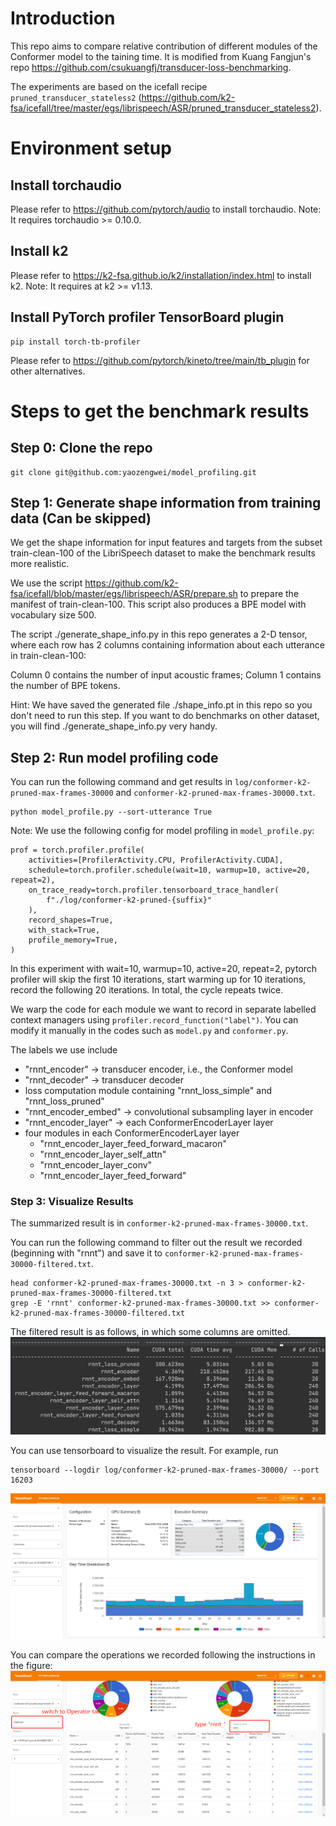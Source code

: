 # Introduction
This repo aims to compare relative contribution of different modules of the Conformer model to the taining time. It is modified from Kuang Fangjun's repo https://github.com/csukuangfj/transducer-loss-benchmarking. 

The experiments are based on the icefall recipe `pruned_transducer_stateless2` 
(https://github.com/k2-fsa/icefall/tree/master/egs/librispeech/ASR/pruned_transducer_stateless2).

# Environment setup
## Install torchaudio
Please refer to https://github.com/pytorch/audio to install torchaudio. Note: It requires torchaudio >= 0.10.0.
## Install k2
Please refer to https://k2-fsa.github.io/k2/installation/index.html to install k2. Note: It requires at k2 >= v1.13.
## Install PyTorch profiler TensorBoard plugin
```
pip install torch-tb-profiler
```
Please refer to https://github.com/pytorch/kineto/tree/main/tb_plugin for other alternatives.

# Steps to get the benchmark results
## Step 0: Clone the repo
```
git clone git@github.com:yaozengwei/model_profiling.git
```
## Step 1: Generate shape information from training data (Can be skipped)
We get the shape information for input features and targets from the subset train-clean-100 of the LibriSpeech dataset to make the benchmark results more realistic.

We use the script https://github.com/k2-fsa/icefall/blob/master/egs/librispeech/ASR/prepare.sh to prepare the manifest of train-clean-100. This script also produces a BPE model with vocabulary size 500.

The script ./generate_shape_info.py in this repo generates a 2-D tensor, where each row has 2 columns containing information about each utterance in train-clean-100:

Column 0 contains the number of input acoustic frames; Column 1 contains the number of BPE tokens.

Hint: We have saved the generated file ./shape_info.pt in this repo so you don't need to run this step. If you want to do benchmarks on other dataset, you will find ./generate_shape_info.py very handy.

## Step 2: Run model profiling code

You can run the following command and get results in `log/conformer-k2-pruned-max-frames-30000` and `conformer-k2-pruned-max-frames-30000.txt`.
```
python model_profile.py --sort-utterance True
```

Note: We use the following config for model profiling in `model_profile.py`:
```
prof = torch.profiler.profile(
    activities=[ProfilerActivity.CPU, ProfilerActivity.CUDA],
    schedule=torch.profiler.schedule(wait=10, warmup=10, active=20, repeat=2),
    on_trace_ready=torch.profiler.tensorboard_trace_handler(
        f"./log/conformer-k2-pruned-{suffix}"
    ),
    record_shapes=True,
    with_stack=True,
    profile_memory=True,
)
```
In this experiment with wait=10, warmup=10, active=20, repeat=2, pytorch profiler will skip the first 10 iterations, 
start warming up for 10 iterations, record the following 20 iterations. In total, the cycle repeats twice.

We warp the code for each module we want to record in separate labelled context managers using `profiler.record_function("label")`. 
You can modify it manually in the codes such as `model.py` and `conformer.py`. 

The labels we use include
* "rnnt_encoder" -> transducer encoder, i.e., the Conformer model 
* "rnnt_decoder" -> transducer decoder 
* loss computation module containing "rnnt_loss_simple" and "rnnt_loss_pruned" 
* "rnnt_encoder_embed" -> convolutional subsampling layer in encoder
* "rnnt_encoder_layer" -> each ConformerEncoderLayer layer 
* four modules in each ConformerEncoderLayer layer 
  * "rnnt_encoder_layer_feed_forward_macaron" 
  * "rnnt_encoder_layer_self_attn"
  * "rnnt_encoder_layer_conv"
  * "rnnt_encoder_layer_feed_forward"

### Step 3: Visualize Results

The summarized result is in `conformer-k2-pruned-max-frames-30000.txt`. 

You can run the following command to filter out the result we recorded (beginning with "rnnt") and save it to `conformer-k2-pruned-max-frames-30000-filtered.txt`. 

```
head conformer-k2-pruned-max-frames-30000.txt -n 3 > conformer-k2-pruned-max-frames-30000-filtered.txt 
grep -E 'rnnt' conformer-k2-pruned-max-frames-30000.txt >> conformer-k2-pruned-max-frames-30000-filtered.txt
```

The filtered result is as follows, in which some columns are omitted. 
![image](./record.png)

You can use tensorboard to visualize the result. For example, run
```
tensorboard --logdir log/conformer-k2-pruned-max-frames-30000/ --port 16203 
```
![image](./tensorboard_1.png)

You can compare the operations we recorded following the instructions in the figure:
![image](./tensorboard_2.png)
